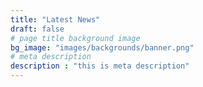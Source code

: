 ```yaml
---
title: "Latest News"
draft: false
# page title background image
bg_image: "images/backgrounds/banner.png"
# meta description
description : "this is meta description"
---
```

